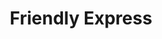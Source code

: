 ---
title: "Friendly Express"
url: /brunswick/friendly-express-us-highway-17-north/
shop: Lebensmittel
---